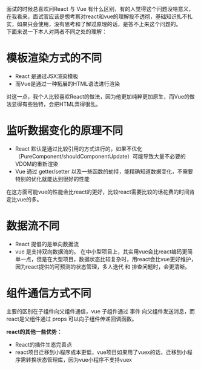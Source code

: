 面试的时候总喜欢问React 与 Vue 有什么区别，有的人觉得这个问题没啥意义，在我看来，面试官应该是想考察对react和vue的理解投不透彻，基础知识扎不扎实，如果只会使用，没有思考和了解过原理的话，是答不上来这个问题的。  
 下面来说一下本人对两者不同之处的理解：  
 # 模板渲染方式的不同
 - React 是通过JSX渲染模板
 - 而Vue是通过一种拓展的HTML语法进行渲染

对这一点，我个人比较喜欢React的做法，因为他更加纯粹更加原生，而Vue的做法显得有些独特，会把HTML弄得很乱。
 # 监听数据变化的原理不同
- React 默认是通过比较引用的方式进行的，如果不优化（PureComponent/shouldComponentUpdate）可能导致大量不必要的VDOM的重新渲染  
- Vue 通过 getter/setter 以及一些函数的劫持，能精确知道数据变化，不需要特别的优化就能达到很好的性能

在这方面可能vue的性能会比react的更好，比较react需要比较的话花费的时间肯定比vue的多。
# 数据流不同
- React 提倡的是单向数据流
- vue 是支持双向数据流的。
在中小型项目上，其实用vue会比react编码更简单一点，但是在大型项目，数据状态比较复杂时，用react会比vue更好维护，因为react提供的可预测的状态管理，多人迭代 和 排查问题时，会更清晰。  

# 组件通信方式不同
主要的区别在子组件向父组件通信，vue 子组件通过 事件 向父组件发送消息，而react是父组件通过 props 可以向子组件传递回调函数。  

**react的其他一些优势：**
- React的插件生态完善点
- react项目迁移到小程序成本更低，vue项目如果用了vuex的话，迁移到小程序需转换状态管理库，因为vue小程序不支持vuex

